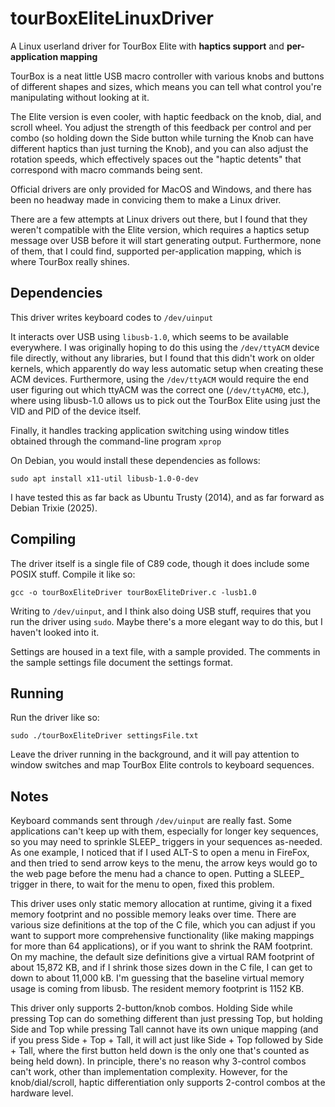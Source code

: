 # tourBoxEliteLinuxDriver
A Linux userland driver for TourBox Elite with **haptics support** and **per-application mapping**

TourBox is a neat little USB macro controller with various knobs and buttons of different shapes and sizes, which means you can tell what control you're manipulating without looking at it.

The Elite version is even cooler, with haptic feedback on the knob, dial, and scroll wheel.  You adjust the strength of this feedback per control and per combo (so holding down the Side button while turning the Knob can have different haptics than just turning the Knob), and you can also adjust the rotation speeds, which effectively spaces out the "haptic detents" that correspond with macro commands being sent.

Official drivers are only provided for MacOS and Windows, and there has been no headway made in convicing them to make a Linux driver.

There are a few attempts at Linux drivers out there, but I found that they weren't compatible with the Elite version, which requires a haptics setup message over USB before it will start generating output.  Furthermore, none of them, that I could find, supported per-application mapping, which is where TourBox really shines.

## Dependencies
This driver writes keyboard codes to `/dev/uinput`

It interacts over USB using `libusb-1.0`, which seems to be available everywhere.  I was originally hoping to do this using the `/dev/ttyACM` device file directly, without any libraries, but I found that this didn't work on older kernels, which apparently do way less automatic setup when creating these ACM devices.  Furthermore, using the `/dev/ttyACM` would require the end user figuring out which ttyACM was the correct one (`/dev/ttyACM0`, etc.), where using libusb-1.0 allows us to pick out the TourBox Elite using just the VID and PID of the device itself.

Finally, it handles tracking application switching using window titles obtained through the command-line program `xprop`

On Debian, you would install these dependencies as follows:

`sudo apt install x11-util libusb-1.0-0-dev`

I have tested this as far back as Ubuntu Trusty (2014), and as far forward as Debian Trixie (2025).

## Compiling
The driver itself is a single file of C89 code, though it does include some POSIX stuff.  Compile it like so:

`gcc -o tourBoxEliteDriver tourBoxEliteDriver.c -lusb1.0`

Writing to `/dev/uinput`, and I think also doing USB stuff, requires that you run the driver using `sudo`.  Maybe there's a more elegant way to do this, but I haven't looked into it.

Settings are housed in a text file, with a sample provided.  The comments in the sample settings file document the settings format.

## Running
Run the driver like so:

`sudo ./tourBoxEliteDriver settingsFile.txt`

Leave the driver running in the background, and it will pay attention to window switches and map TourBox Elite controls to keyboard sequences.

## Notes
Keyboard commands sent through `/dev/uinput` are really fast.  Some applications can't keep up with them, especially for longer key sequences, so you may need to sprinkle SLEEP_ triggers in your sequences as-needed.  As one example, I noticed that if I used ALT-S to open a menu in FireFox, and then tried to send arrow keys to the menu, the arrow keys would go to the web page before the menu had a chance to open.  Putting a SLEEP_ trigger in there, to wait for the menu to open, fixed this problem.

This driver uses only static memory allocation at runtime, giving it a fixed memory footprint and no possible memory leaks over time.  There are various size definitions at the top of the C file, which you can adjust if you want to support more comprehensive functionality (like making mappings for more than 64 applications), or if you want to shrink the RAM footprint.  On my machine, the default size definitions give a virtual RAM footprint of about 15,872 KB, and if I shrink those sizes down in the C file, I can get to down to about 11,000 kB.  I'm guessing that the baseline virtual memory usage is coming from libusb.  The resident memory footprint is 1152 KB.

This driver only supports 2-button/knob combos.  Holding Side while pressing Top can do something different than just pressing Top, but holding Side and Top while pressing Tall cannot have its own unique mapping (and if you press Side + Top + Tall, it will act just like Side + Top followed by Side + Tall, where the first button held down is the only one that's counted as being held down).  In principle, there's no reason why 3-control combos can't work, other than implementation complexity.  However, for the knob/dial/scroll, haptic differentiation only supports 2-control combos at the hardware level.
